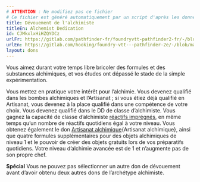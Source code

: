 ```yaml
---
# ATTENTION : Ne modifiez pas ce fichier
# Ce fichier est généré automatiquement par un script d'après les données du module Foundry VTT officiel et de sa traduction
title: Dévouement de l'alchimiste
titleEn: Alchemist Dedication
id: CJMkxlxHiHZQYDCz
urlFr: https://gitlab.com/pathfinder-fr/foundryvtt-pathfinder2-fr/-/blob/master/data/feats/CJMkxlxHiHZQYDCz.htm
urlEn: https://gitlab.com/hooking/foundry-vtt---pathfinder-2e/-/blob/master/packs/data/feats.db/alchemist-dedication.json
layout: dons
---
```

Vous aimez durant votre temps libre bricoler des formules et des substances alchimiques, et vos études ont dépassé le stade de la simple expérimentation.

Vous mettez en pratique votre intérêt pour l’alchimie. Vous devenez qualifié dans les bombes alchimiques et l’Artisanat ; si vous étiez déjà qualifié en Artisanat, vous devenez à la place qualifié dans une compétence de votre choix. Vous devenez qualifié dans le DD de classe d’alchimiste. Vous gagnez la capacité de classe d’alchimiste [réactifs imprégnés](../capacité-classe/réactifs-imprégnés.html), en même temps qu’un nombre de réactifs quotidiens égal à votre niveau. Vous obtenez également le don [Artisanat alchimique](artisanat-alchimique.html){Artisanat alchimique}, ainsi que quatre formules supplémentaires pour des objets alchimiques de niveau 1 et le pouvoir de créer des objets gratuits lors de vos préparatifs quotidiens. Votre niveau d’alchimie avancée est de 1 et n’augmente pas de son propre chef.

**Spécial** Vous ne pouvez pas sélectionner un autre don de dévouement avant d’avoir obtenu deux autres dons de l’archétype alchimiste.
